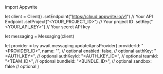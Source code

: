 import Appwrite

let client = Client()
    .setEndpoint("https://cloud.appwrite.io/v1") // Your API Endpoint
    .setProject("&lt;YOUR_PROJECT_ID&gt;") // Your project ID
    .setKey("&lt;YOUR_API_KEY&gt;") // Your secret API key

let messaging = Messaging(client)

let provider = try await messaging.updateApnsProvider(
    providerId: "<PROVIDER_ID>",
    name: "<NAME>", // optional
    enabled: false, // optional
    authKey: "<AUTH_KEY>", // optional
    authKeyId: "<AUTH_KEY_ID>", // optional
    teamId: "<TEAM_ID>", // optional
    bundleId: "<BUNDLE_ID>", // optional
    sandbox: false // optional
)

